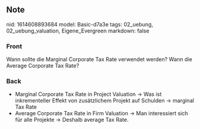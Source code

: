 ## Note
nid: 1614608893684
model: Basic-d7a3e
tags: 02_uebung, 02_uebung_valuation, Eigene_Evergreen
markdown: false

### Front
Wann sollte die Marginal Corporate Tax Rate verwendet werden? Wann die Average Corporate Tax Rate?

### Back
<ul>
<li>Marginal Corporate Tax Rate in Project Valuation → Was ist inkrementeller Effekt von zusätzlichem Projekt auf Schulden → marginal Tax Rate</li>
<li>Average Corporate Tax Rate in Firm Valuation → Man interessiert sich für alle Projekte → Deshalb average Tax Rate.</li></ul>

